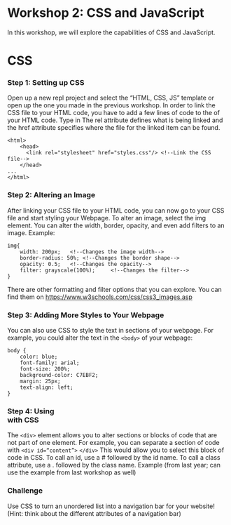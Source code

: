 # Workshop 2: CSS and JavaScript
In this workshop, we will explore the capabilities of CSS and JavaScript. 

# CSS
### Step 1: Setting up CSS
Open up a new repl project and select the “HTML, CSS, JS” template or open up the one you made in the previous workshop.
In order to link the CSS file to your HTML code, you have to add a few lines of code to the <head> of your HTML code. 
Type in <link rel=“stylesheet” href=“styles.css”/>
The rel attribute defines what is being linked and the href attribute specifies where the file for the linked item can be found. 
	
```
<html>
    <head>
      <link rel="stylesheet" href="styles.css"/> <!--Link the CSS file-->
    </head>
... 
</html>
```

### Step 2: Altering an Image
After linking your CSS file to your HTML code, you can now go to your CSS file and start styling your Webpage.
To alter an image, select the img element. You can alter the width, border, opacity, and even add filters to an image. 
Example:
	
```
img{ 
	width: 200px;	<!--Changes the image width--> 
	border-radius: 50%;	<!--Changes the border shape-->
	opacity: 0.5;	<!--Changes the opacity-->
	filter: grayscale(100%);     <!--Changes the filter-->
}
```
There are other formatting and filter options that you can explore. You can find them on https://www.w3schools.com/css/css3_images.asp

### Step 3: Adding More Styles to Your Webpage
You can also use CSS to style the text in sections of your webpage. 
For example, you could alter the text in the ```<body>``` of your webpage: 
```
body {
	color: blue;
	font-family: arial;
	font-size: 200%; 
	background-color: C7EBF2;
	margin: 25px;
	text-align: left;
}
```


### Step 4: Using <div> with CSS
The ```<div>``` element allows you to alter sections or blocks of code that are not part of one element. 
For example, you can separate a section of code with ```<div id=“content”>``` ```</div>```
This would allow you to select this block of code in CSS. 
To call an id, use a # followed by the id name. 
To call a class attribute, use a . followed by the class name. 
Example (from last year; can use the example from last workshop as well)

### Challenge
Use CSS to turn an unordered list into a navigation bar for your website! (Hint: think about the different attributes of a navigation bar)
